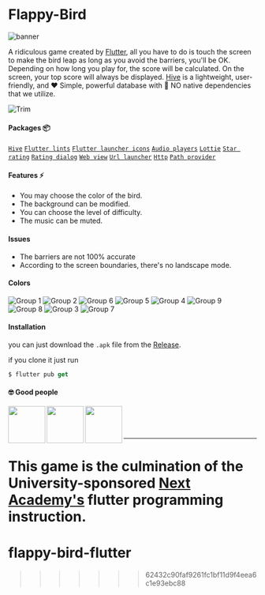 # Flappy-Bird
![banner](https://user-images.githubusercontent.com/73842931/203234278-72dc4c28-0542-475e-8b0a-a64993b7f79b.png)

A ridiculous game created by [Flutter](https://flutter.dev/), all you have to do is touch the screen to make the bird leap as long as you avoid the barriers, you'll be OK. Depending on how long you play for, the score will be calculated. On the screen, your top score will always be displayed. [Hive](https://docs.hivedb.dev/#/) is a lightweight, user-friendly, and ❤️ Simple, powerful database with 🎈 NO native dependencies that we utilize.

![Trim](https://user-images.githubusercontent.com/73842931/188281369-8281ac34-16cb-41d2-a64b-c41b153afc7a.gif)

#### Packages 📦
[`Hive`](https://pub.dev/packages/hive)   [`Flutter lints`](https://pub.dev/packages/flutter_lints) [`Flutter launcher icons`](https://pub.dev/packages/flutter_launcher_icons)  [`Audio players`](https://pub.dev/packages/audioplayers) [`Lottie`](https://pub.dev/packages/lottie) [`Star rating`](https://pub.dev/packages/smooth_star_rating_null_safety)
[`Rating dialog`](https://pub.dev/packages/rating_dialog) [`Web view`](https://pub.dev/packages/webview_flutter) [`Url launcher`](https://pub.dev/packages/url_launcher) [`Http`](https://pub.dev/packages/http) [`Path provider`](https://pub.dev/packages/path_provider)

#### Features ⚡️
- You may choose the color of the bird.
- The background can be modified.
- You can choose the level of difficulty.
- The music can be muted.


#### Issues
- The barriers are not 100% accurate
- According to the screen boundaries, there's no landscape mode.

#### Colors
![Group 1](https://user-images.githubusercontent.com/73842931/188268536-b6e5018b-4c47-4386-a8b3-8d23506d9b23.png)  ![Group 2](https://user-images.githubusercontent.com/73842931/188268619-1a241d22-6d7a-47b7-9efd-c70e5bb2b97a.png) ![Group 6](https://user-images.githubusercontent.com/73842931/188268863-283a40c0-a22c-4663-b340-1c7eca29b5a7.png)  ![Group 5](https://user-images.githubusercontent.com/73842931/188268866-9971f359-1f07-4703-ad4b-4fa9c3e07747.png)  ![Group 4](https://user-images.githubusercontent.com/73842931/188268868-170b49b3-3154-4210-bd8a-c26c35deecc3.png)  ![Group 9](https://user-images.githubusercontent.com/73842931/188268875-5309e188-3db9-4840-ab12-2fdd0367d80c.png)  ![Group 8](https://user-images.githubusercontent.com/73842931/188268876-cecd4948-ed27-42b4-be15-5d6df40ebff6.png)  ![Group 3](https://user-images.githubusercontent.com/73842931/188268878-e2a46b32-5fc6-463d-b597-2663e817885a.png)  ![Group 7](https://user-images.githubusercontent.com/73842931/188268879-fe7d0914-9a9d-4b16-99e6-4337954d5d96.png)

#### Installation
you can just download the `.apk` file from the [Release](https://github.com/moha-b/Flappy-Bird/releases).

if you clone it just run
 ```dart
$ flutter pub get
```

#### 🤓 Good people

<a href="https://github.com/moha-b"><img align="left" src="https://user-images.githubusercontent.com/73842931/203227568-87586057-ca54-404c-bf8c-907a00127279.png"  height="75"></a>
<a href="https://github.com/linah31"><img align="left" src="https://user-images.githubusercontent.com/73842931/203234276-e00a46a2-db2b-4143-8977-5dc63a21f722.png"  height="75"></a>
<a href="https://github.com/SalmaBasem20191743"><img align="left" src="https://user-images.githubusercontent.com/73842931/203234281-4ceef1cc-3aba-486a-b6e2-e5f0225f6a73.png"  height="75"></a>

<br>
<br>
<br>

----

This game is the culmination of the University-sponsored [Next Academy's](https://next-eg.com/) flutter programming instruction.
=======
# flappy-bird-flutter
>>>>>>> 62432c90faf9261fc1bf11d9f4eea6c1e93ebc88
